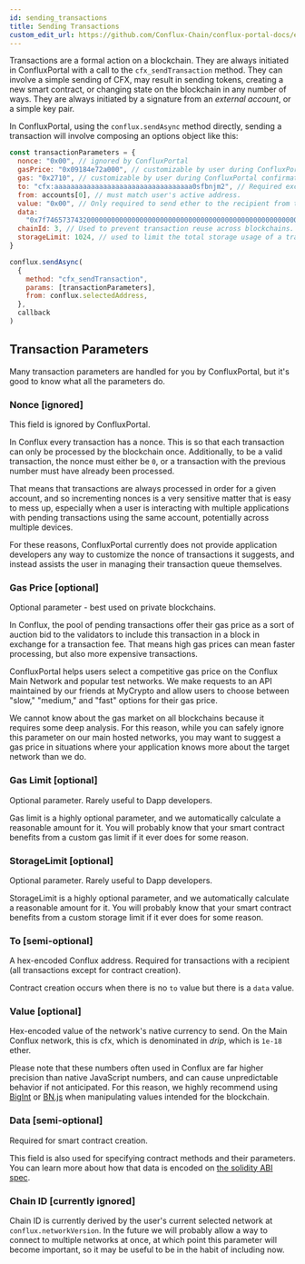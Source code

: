 ```yaml
---
id: sending_transactions
title: Sending Transactions
custom_edit_url: https://github.com/Conflux-Chain/conflux-portal-docs/edit/master/docs/en/portal/Main_Concepts/Sending_Transactions.md
---
```


Transactions are a formal action on a blockchain. They are always initiated in
ConfluxPortal with a call to the `cfx_sendTransaction` method. They can involve
a simple sending of CFX, may result in sending tokens, creating a new smart
contract, or changing state on the blockchain in any number of ways. They are
always initiated by a signature from an _external account_, or a simple key
pair.

In ConfluxPortal, using the `conflux.sendAsync` method directly, sending a
transaction will involve composing an options object like this:

```javascript
const transactionParameters = {
  nonce: "0x00", // ignored by ConfluxPortal
  gasPrice: "0x09184e72a000", // customizable by user during ConfluxPortal confirmation.
  gas: "0x2710", // customizable by user during ConfluxPortal confirmation.
  to: "cfx:aaaaaaaaaaaaaaaaaaaaaaaaaaaaaaaaaa0sfbnjm2", // Required except during contract publications.
  from: accounts[0], // must match user's active address.
  value: "0x00", // Only required to send ether to the recipient from the initiating external account.
  data:
    "0x7f7465737432000000000000000000000000000000000000000000000000000000600057", // Optional, but used for defining smart contract creation and interaction.
  chainId: 3, // Used to prevent transaction reuse across blockchains. Auto-filled by ConfluxPortal.
  storageLimit: 1024, // used to limit the total storage usage of a transaction
}

conflux.sendAsync(
  {
    method: "cfx_sendTransaction",
    params: [transactionParameters],
    from: conflux.selectedAddress,
  },
  callback
)
```

## Transaction Parameters

Many transaction parameters are handled for you by ConfluxPortal, but it's good
to know what all the parameters do.

### Nonce [ignored]

This field is ignored by ConfluxPortal.

In Conflux every transaction has a nonce. This is so that each transaction can
only be processed by the blockchain once. Additionally, to be a valid
transaction, the nonce must either be `0`, or a transaction with the previous
number must have already been processed.

That means that transactions are always processed in order for a given account,
and so incrementing nonces is a very sensitive matter that is easy to mess up,
especially when a user is interacting with multiple applications with pending
transactions using the same account, potentially across multiple devices.

For these reasons, ConfluxPortal currently does not provide application
developers any way to customize the nonce of transactions it suggests, and
instead assists the user in managing their transaction queue themselves.

### Gas Price [optional]

Optional parameter - best used on private blockchains.

In Conflux, the pool of pending transactions offer their gas price as a sort of
auction bid to the validators to include this transaction in a block in exchange
for a transaction fee. That means high gas prices can mean faster processing,
but also more expensive transactions.

ConfluxPortal helps users select a competitive gas price on the Conflux Main
Network and popular test networks. We make requests to an API maintained by our
friends at MyCrypto and allow users to choose between "slow," "medium," and
"fast" options for their gas price.

We cannot know about the gas market on all blockchains because it requires some
deep analysis. For this reason, while you can safely ignore this parameter on
our main hosted networks, you may want to suggest a gas price in situations
where your application knows more about the target network than we do.

### Gas Limit [optional]

Optional parameter. Rarely useful to Dapp developers.

Gas limit is a highly optional parameter, and we automatically calculate a
reasonable amount for it. You will probably know that your smart contract
benefits from a custom gas limit if it ever does for some reason.

### StorageLimit [optional]

Optional parameter. Rarely useful to Dapp developers.

StorageLimit is a highly optional parameter, and we automatically calculate a
reasonable amount for it. You will probably know that your smart contract
benefits from a custom storage limit if it ever does for some reason.

### To [semi-optional]

A hex-encoded Conflux address. Required for transactions with a recipient (all
transactions except for contract creation).

Contract creation occurs when there is no `to` value but there is a `data`
value.

### Value [optional]

Hex-encoded value of the network's native currency to send. On the Main Conflux
network, this is cfx, which is denominated in _drip_, which is `1e-18` ether.

Please note that these numbers often used in Conflux are far higher precision
than native JavaScript numbers, and can cause unpredictable behavior if not
anticipated. For this reason, we highly recommend using
[BigInt](https://developer.mozilla.org/en-US/docs/Web/JavaScript/Reference/Global_Objects/BigInt)
or [BN.js](https://github.com/indutny/bn.js/) when manipulating values intended
for the blockchain.

### Data [semi-optional]

Required for smart contract creation.

This field is also used for specifying contract methods and their parameters.
You can learn more about how that data is encoded on [the solidity ABI
spec](https://solidity.readthedocs.io/en/develop/abi-spec.html).

### Chain ID [currently ignored]

Chain ID is currently derived by the user's current selected network at
`conflux.networkVersion`. In the future we will probably allow a way to connect
to multiple networks at once, at which point this parameter will become
important, so it may be useful to be in the habit of including now.
